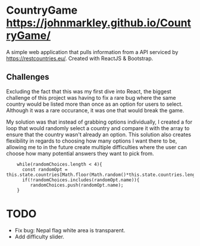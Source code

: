 # CountryGame https://johnmarkley.github.io/CountryGame/
A simple web application that pulls information from a API serviced by https://restcountries.eu/. Created with ReactJS & Bootstrap.

## Challenges
Excluding the fact that this was my first dive into React, the biggest challenge of this project was having to fix a rare bug where the same country would be listed more than once as an option for users to select. Although it was a rare occurance, it was one that would break the game. 

My solution was that instead of grabbing options individually, I created a for loop that would randomly select a country and compare it with the array to ensure that the country wasn't already an option. This solution also creates flexibility in regards to choosing how many options I want there to be, allowing me to in the future create multiple difficulties where the user can choose how many potential answers they want to pick from.

        while(randomChoices.length < 4){
          const randomOpt = this.state.countries[Math.floor(Math.random()*this.state.countries.length)]
          if(!randomChoices.includes(randomOpt.name)){
             randomChoices.push(randomOpt.name);
        }

# TODO
- Fix bug: Nepal flag white area is transparent.
- Add difficulty slider.
